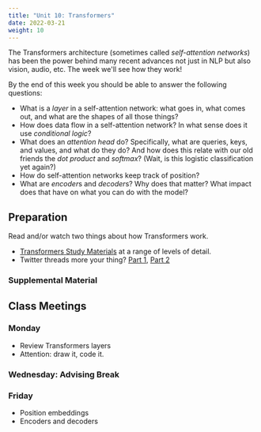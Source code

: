 ```yaml
---
title: "Unit 10: Transformers"
date: 2022-03-21
weight: 10
---
```


The Transformers architecture (sometimes called *self-attention networks*) has been the power behind many recent advances not just in NLP but also vision, audio, etc.
The week we'll see how they work!

By the end of this week you should be able to answer the following questions:

- What is a *layer* in a self-attention network: what goes in, what comes out, and what are the shapes of all those things?
- How does data flow in a self-attention network? In what sense does it use *conditional logic*?
- What does an *attention head* do? Specifically, what are queries, keys, and values, and what do they do? And how does this relate with our old friends the *dot product* and *softmax*? (Wait, is this logistic classification yet again?)
- How do self-attention networks keep track of position?
- What are *encoder*s and *decoder*s? Why does that matter? What impact does that have on what you can do with the model?

## Preparation

Read and/or watch two things about how Transformers work.

- [Transformers Study Materials](https://github.com/dair-ai/Transformers-Recipe) at a range of levels of detail.
- Twitter threads more your thing? [Part 1](https://twitter.com/MishaLaskin/status/1479246928454037508), [Part 2](https://twitter.com/MishaLaskin/status/1481767733972901888)

### Supplemental Material

## Class Meetings

### Monday

- Review Transformers layers
- Attention: draw it, code it.

### Wednesday: Advising Break

### Friday

- Position embeddings
- Encoders and decoders
